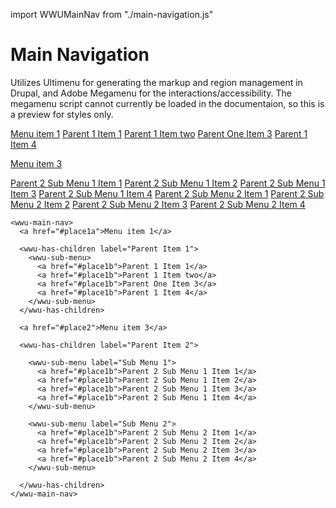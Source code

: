 import WWUMainNav from "./main-navigation.js"

# Main Navigation
Utilizes Ultimenu for generating the markup and region management in Drupal, and Adobe Megamenu for the interactions/accessibility. 
The megamenu script cannot currently be loaded in the documentaion, so this is a preview for styles only. 

<wwu-main-nav>
<a href="#place1a">Menu item 1</a>

<wwu-has-children label="Parent Item 1">
<wwu-sub-menu>
<a href="#place1b">Parent 1 Item 1</a>
<a href="#place1b">Parent 1 Item two</a>
<a href="#place1b">Parent One Item 3</a>
<a href="#place1b">Parent 1 Item 4</a>
</wwu-sub-menu>
</wwu-has-children>

<a href="#place2">Menu item 3</a>

<wwu-has-children label="Parent Item 2">    

<wwu-sub-menu label="Sub Menu 1">
<a href="#place1b">Parent 2 Sub Menu 1 Item 1</a>
<a href="#place1b">Parent 2 Sub Menu 1 Item 2</a>
<a href="#place1b">Parent 2 Sub Menu 1 Item 3</a>
<a href="#place1b">Parent 2 Sub Menu 1 Item 4</a>
</wwu-sub-menu>

<wwu-sub-menu label="Sub Menu 2">
<a href="#place1b">Parent 2 Sub Menu 2 Item 1</a>
<a href="#place1b">Parent 2 Sub Menu 2 Item 2</a>
<a href="#place1b">Parent 2 Sub Menu 2 Item 3</a>
<a href="#place1b">Parent 2 Sub Menu 2 Item 4</a>
</wwu-sub-menu>

</wwu-has-children>
</wwu-main-nav>


```
<wwu-main-nav>
  <a href="#place1a">Menu item 1</a>

  <wwu-has-children label="Parent Item 1">
    <wwu-sub-menu>
      <a href="#place1b">Parent 1 Item 1</a>
      <a href="#place1b">Parent 1 Item two</a>
      <a href="#place1b">Parent One Item 3</a>
      <a href="#place1b">Parent 1 Item 4</a>
    </wwu-sub-menu>
  </wwu-has-children>

  <a href="#place2">Menu item 3</a>

  <wwu-has-children label="Parent Item 2">

    <wwu-sub-menu label="Sub Menu 1">
      <a href="#place1b">Parent 2 Sub Menu 1 Item 1</a>
      <a href="#place1b">Parent 2 Sub Menu 1 Item 2</a>
      <a href="#place1b">Parent 2 Sub Menu 1 Item 3</a>
      <a href="#place1b">Parent 2 Sub Menu 1 Item 4</a>
    </wwu-sub-menu>

    <wwu-sub-menu label="Sub Menu 2">
      <a href="#place1b">Parent 2 Sub Menu 2 Item 1</a>
      <a href="#place1b">Parent 2 Sub Menu 2 Item 2</a>
      <a href="#place1b">Parent 2 Sub Menu 2 Item 3</a>
      <a href="#place1b">Parent 2 Sub Menu 2 Item 4</a>
    </wwu-sub-menu>

  </wwu-has-children>
</wwu-main-nav>
```